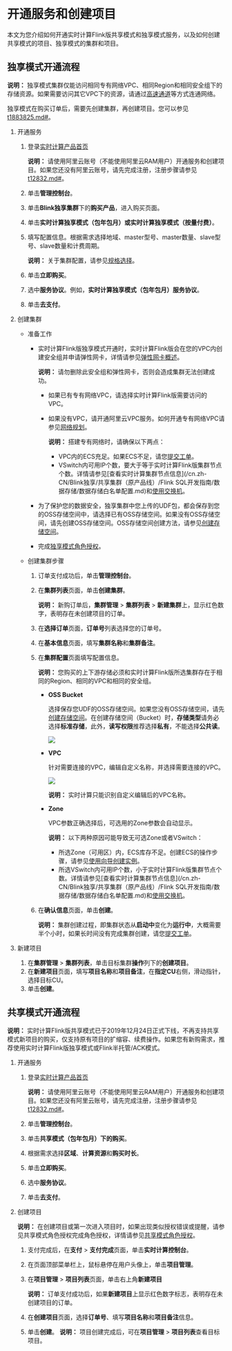 # 开通服务和创建项目

本文为您介绍如何开通实时计算Flink版共享模式和独享模式服务，以及如何创建共享模式的项目、独享模式的集群和项目。

## 独享模式开通流程

**说明：** 独享模式集群仅能访问相同专有网络VPC、相同Region和相同安全组下的存储资源。如果需要访问其它VPC下的资源，请通过[高速通道](/cn.zh-CN/产品简介/什么是高速通道？.md)等方式连通网络。

独享模式在购买订单后，需要先创建集群，再创建项目。您可以参见[t1883825.md\#](/cn.zh-CN/Blink独享/共享集群（原产品线）/视频专区/实时计算购买流程.md)。

1.  开通服务
    1.  登录[实时计算产品首页](https://data.aliyun.com/product/sc?spm=5176.8142029.dataTechnology.3.2f366d3ed3LvmR)

        **说明：** 请使用阿里云账号（不能使用阿里云RAM用户）开通服务和创建项目。如果您还没有阿里云账号，请先完成注册，注册步骤请参见[t12832.md\#]()。

    2.  单击**管理控制台**。
    3.  单击**Blink独享集群**下的**购买产品**，进入购买页面。
    4.  单击**实时计算独享模式（包年包月）**或**实时计算独享模式（按量付费）**。
    5.  填写配置信息。根据需求选择地域、master型号、master数量、slave型号、slave数量和计费周期。

        **说明：** 关于集群配置，请参见[规格选择](/cn.zh-CN/Blink独享/共享集群（原产品线）/产品定价/规格选择.md)。

    6.  单击**立即购买**。
    7.  选中**服务协议**。例如，**实时计算独享模式（包年包月）服务协议**。
    8.  单击**去支付**。
2.  创建集群
    -   准备工作
        -   实时计算Flink版独享模式开通时，实时计算Flink版会在您的VPC内创建安全组并申请弹性网卡，详情请参见[弹性网卡概述](/cn.zh-CN/网络/弹性网卡/弹性网卡概述.md)。

            **说明：** 请勿删除此安全组和弹性网卡，否则会造成集群无法创建成功。

            -   如果已有专有网络VPC，请选择实时计算Flink版需要访问的VPC。
            -   如果没有VPC，请开通阿里云VPC服务。如何开通专有网络VPC请参见[网络规划](/cn.zh-CN/快速入门/网络规划.md)。

                **说明：** 搭建专有网络时，请确保以下两点：

                -   VPC内的ECS充足。如果ECS不足，请您[提交工单](https://selfservice.console.aliyun.com/ticket/createIndex?accounttraceid=f7b76db740fa486baa4b63bd5848fbc1idrb)。
                -   VSwitch内可用IP个数，要大于等于实时计算Flink版集群节点个数。详情请参见[查看实时计算集群节点信息](/cn.zh-CN/Blink独享/共享集群（原产品线）/Flink SQL开发指南/数据存储/数据存储白名单配置.md)和[使用交换机](/cn.zh-CN/专有网络和交换机/使用交换机.md)。
        -   为了保护您的数据安全，独享集群中您上传的UDF包，都会保存到您的OSS存储空间中，请选择已有OSS存储空间。如果没有OSS存储空间，请先创建OSS存储空间。OSS存储空间创建方法，请参见[创建存储空间](/cn.zh-CN/快速入门/控制台快速入门/创建存储空间.md)。
        -   完成[独享模式角色授权](/cn.zh-CN/Blink独享/共享集群（原产品线）/准备工作/角色授权/独享模式角色授权.md)。
    -   创建集群步骤
        1.  订单支付成功后，单击**管理控制台**。
        2.  在**集群列表**页面，单击**创建集群**。

            **说明：** 新购订单后，**集群管理** \> **集群列表** \> **新建集群**上，显示红色数字，表明存在未创建项目的订单。

        3.  在**选择订单**页面，**订单号**列表选择您的订单号。
        4.  在**基本信息**页面，填写**集群名称**和**集群备注**。
        5.  在**集群配置**页面填写配置信息。

            **说明：** 您购买的上下游存储必须和实时计算Flink版所选集群存在于相同的Region、相同的VPC和相同的安全组。

            -   **OSS Bucket**

                选择保存您UDF的OSS存储空间。如果您没有OSS存储空间，请先[创建存储空间](/cn.zh-CN/快速入门/控制台快速入门/创建存储空间.md)。在创建存储空间（Bucket）时，**存储类型**请务必选择**标准存储**，此外，**读写权限**推荐选择**私有**，不能选择**公共读**。

                ![](https://static-aliyun-doc.oss-accelerate.aliyuncs.com/assets/img/zh-CN/4154682161/p33098.png)

            -   **VPC**

                针对需要连接的VPC，编辑自定义名称，并选择需要连接的VPC。

                ![](https://static-aliyun-doc.oss-accelerate.aliyuncs.com/assets/img/zh-CN/5154682161/p33836.png)

                **说明：** 实时计算只能识别自定义编辑后的VPC名称。

            -   **Zone**

                VPC参数正确选择后，可选用的Zone参数会自动显示。

                **说明：** 以下两种原因可能导致无可选Zone或者VSwitch：

                -   所选Zone（可用区）内，ECS库存不足。创建ECS的操作步骤，请参见[使用向导创建实例](/cn.zh-CN/实例/创建实例/使用向导创建实例.md)。
                -   所选VSwitch内可用IP个数，小于实时计算Flink版集群节点个数。详情请参见[查看实时计算集群节点信息](/cn.zh-CN/Blink独享/共享集群（原产品线）/Flink SQL开发指南/数据存储/数据存储白名单配置.md)和[使用交换机](/cn.zh-CN/专有网络和交换机/使用交换机.md)。
        6.  在**确认信息**页面，单击**创建**。

            **说明：** 集群创建过程，即集群状态从**启动中**变化为**运行中**，大概需要半个小时，如果长时间没有完成集群创建，请您[提交工单](https://selfservice.console.aliyun.com/ticket/createIndex?accounttraceid=f7b76db740fa486baa4b63bd5848fbc1idrb)。

3.  新建项目
    1.  在**集群管理** \> **集群列表**，单击目标集群**操作**列下的**创建项目**。
    2.  在**新建项目**页面，填写**项目名称**和**项目备注**，在**指定CU**右侧，滑动指针，选择目标CU。
    3.  单击**创建**。

## 共享模式开通流程

**说明：** 实时计算Flink版共享模式已于2019年12月24日正式下线，不再支持共享模式新项目的购买，仅支持原有项目的扩缩容、续费操作。如果您有新购需求，推荐使用实时计算Flink版独享模式或Flink半托管/ACK模式。

1.  开通服务
    1.  登录[实时计算产品首页](https://data.aliyun.com/product/sc?spm=5176.8142029.dataTechnology.3.2f366d3ed3LvmR)

        **说明：** 请使用阿里云账号（不能使用阿里云RAM用户）开通服务和创建项目。如果您还没有阿里云账号，请先完成注册，注册步骤请参见[t12832.md\#]()。

    2.  单击**管理控制台**。
    3.  单击**共享模式（包年包月）**下的**购买**。
    4.  根据需求选择**区域**、**计算资源**和**购买时长**。
    5.  单击**立即购买**。
    6.  选中**服务协议**。
    7.  单击**去支付**。
2.  创建项目

    **说明：** 在创建项目或第一次进入项目时，如果出现类似授权错误或提醒，请参见共享模式角色授权完成角色授权，详情请参见[共享模式角色授权](/cn.zh-CN/Blink独享/共享集群（原产品线）/准备工作/角色授权/共享模式角色授权.md)。

    1.  支付完成后，在**支付** \> **支付完成**页面，单击**实时计算控制台**。
    2.  在页面顶部菜单栏上，鼠标悬停在用户头像上，单击**项目管理**。
    3.  在**项目管理** \> **项目列表**页面，单击右上角**新建项目**

        **说明：** 订单支付成功后，如果**新建项目**上显示红色数字标志，表明存在未创建项目的订单。

    4.  在**创建项目**页面，选择**订单号**、填写**项目名称**和**项目备注**信息。
    5.  单击**创建**。
    **说明：** 项目创建完成后，可在**项目管理** \> **项目列表**查看目标项目。


